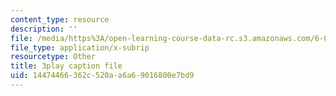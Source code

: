 ```yaml
---
content_type: resource
description: ''
file: /media/https%3A/open-learning-course-data-rc.s3.amazonaws.com/6-0001-introduction-to-computer-science-and-programming-in-python-fall-2016/14474466362c520aa6a69016800e7bd9_P-0w8xWcnDQ.vtt
file_type: application/x-subrip
resourcetype: Other
title: 3play caption file
uid: 14474466-362c-520a-a6a6-9016800e7bd9
---
```

